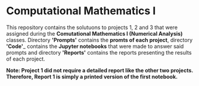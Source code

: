 # Computational Mathematics I
This repository contains the solutuons to projects 1, 2 and 3 that were assigned during the __Comutational Mathematics I (Numerical Analysis)__ classes. Directory __'Prompts'__ contains the __promts of each project__, directory __'Code'___ contains the __Jupyter notebooks__ that were made to answer said prompts and directory __'Reports'__ contains the reports presenting the results of each project.

__Note: Project 1 did not require a detailed report like the other two projects. Therefore, Report 1 is simply a printed version of the first notebook.__
